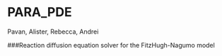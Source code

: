 # PARA_PDE
Pavan, Alister, Rebecca, Andrei 

###Reaction diffusion equation solver for the FitzHugh-Nagumo model